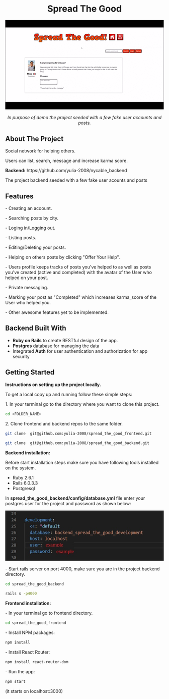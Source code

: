 <h1 align="center">Spread The Good</h1>
<div align="center">
<img src="./app-demo.gif"></img>
<p><i>In purpose of demo the project seeded with a few fake user accounts and posts.</i> </p>
</div>
<h2>About The Project</h2>
<p>Social network for helping others.</p> 
<p>Users can list, search, message and increase karma score. </p>
<p><b>Backend:</b> https://github.com/yulia-2008/nycable_backend</p>
<p>The project backend seeded with a few fake user acounts and posts</p>

<h2>Features</h2>
<p>- Creating an acoount. </p>
<p>- Searching posts by city.</p>
<p>- Loging in/Logging out.</p>
<p>- Listing posts.</p>
<p>- Editing/Deleting your posts.</p>
<p>- Helping on others posts by clicking "Offer Your Help".</p>
<p>- Users profile keeps tracks of posts you've helped to as well as posts you've created (active and completed) with the avatar of the User who helped on your post.</p>
<p>- Private messaging.</p>
<p>- Marking your post as "Completed" which increases karma_score of the User who helped you.</p>
<p>- Other awesome features yet to be implemented.</p>

<h2> Backend Built With</h2>
<ul>
 <li> <b>Ruby on Rails</b> to create RESTful design of the app.</li>
 <li> <b>Postgres</b> database for managing the data</li>
 <li> Integrated <b>Auth</b> for user authentication and authorization for app security</li>
</ul>



<h2>Getting Started</h2>
<p><b>Instructions on setting up the project locally.</b> </p>
<p>To get a local copy up and running follow these simple steps:</p>
<p> 1. In your terminal go to the directory where you want to clone this project.</p>

```sh
cd <FOLDER_NAME>
```

<p> 2.  Clone frontend and backend repos to the same folder.</p>

```sh
git clone  git@github.com:yulia-2008/spread_the_good_frontend.git
```

```sh
git clone  git@github.com:yulia-2008/spread_the_good_backend.git
```
<p> <b>Backend installation: </b> </p>

Before start installation steps make sure you have following tools installed on the system.
- Ruby 2.6.1
- Rails 6.0.3.3
- Postgresql

<p>In <b>spread_the_good_backend/config/database.yml</b> file enter your postgres user for the project and password as shown below:</p>
 <div align="center">
 <img src="./database_yml_example.jpg"></img>
 </div>

  
  <p> - Start rails server on port 4000, make sure you are in the project backend directory.</p>
     
```sh
cd spread_the_good_backend
```

```sh
rails s -p4000
```
<p> <b>Frontend installation: </b></p>
 <p> - In your terminal go to frontend directory.</p>
 
```sh
cd spread_the_good_frontend
```

 <p> - Install NPM packages:</p>
 
```sh
npm install
```
 <p> - Install React Router:</p>

```sh
npm install react-router-dom
```
 <p> - Run the app:</p>

```sh
npm start
```
 (it starts on localhost:3000)
